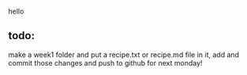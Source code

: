 hello

## todo: 
make a week1 folder and put a recipe.txt or recipe.md file in it, add and commit those changes and push to github for next monday!
